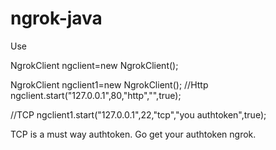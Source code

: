 # ngrok-java 

Use 

NgrokClient ngclient=new NgrokClient();

NgrokClient ngclient1=new NgrokClient();
//Http
ngclient.start("127.0.0.1",80,"http","",true);
		
//TCP
ngclient1.start("127.0.0.1",22,"tcp","you authtoken",true);

TCP is a must way authtoken.
Go get your authtoken ngrok.




